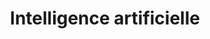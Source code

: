 ---
title: Intelligence artificielle
subTitle:
published: true
technology: ["frontend", "design", "scrum"]
coverImage: /images/home/offer/cloud.png
metaDescription: ["Meilleure connaissance client, Expérience client unique, Produits et services augmentés."]
subDescription: 

---